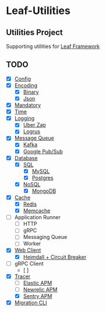 # Leaf-Utilities

## Utilities Project
Supporting utilities for [Leaf Framework](https://github.com/paulusrobin/leaf)

## TODO
- [X] [Config](config)
- [X] [Encoding](encoding)
    - [X] [Binary](encoding/binary)
    - [X] [Json](encoding/json)
- [X] [Mandatory](mandatory)
- [X] [Time](time)
- [X] [Logging](logger/logger)
    - [X] [Uber Zap](logger/integrations/zap)
    - [X] [Logrus](logger/integrations/logrus)
- [x] [Message Queue](messageQueue/messageQueue)
    - [x] [Kafka](messageQueue/integrations/kafka)
    - [x] [Google Pub/Sub](messageQueue/integrations/googlePubsub)
- [x] [Database](database)
    - [x] [SQL](database/sql)
        - [x] [MySQL](database/sql/integrations/gorm/mysql)
        - [x] [Postgres](database/sql/integrations/gorm/postgresql)
    - [x] [NoSQL](database/nosql/nosql)
        - [x] [MongoDB](database/nosql/integrations/gomongo)
- [x] [Cache](cache/cache)
    - [x] [Redis](cache/integrations/redis)
    - [x] [Memcache](cache/integrations/memcache)
- [ ] Application Runner
    - [ ] HTTP
    - [ ] gRPC
    - [ ] Messaging Queue
    - [ ] Worker
- [x] [Web Client](webClient/webClient)
    - [x] [Heimdall + Circuit Breaker](webClient/integrations/heimdall)
- [ ] gRPC Client
    - [ ] 
- [x] [Tracer](tracer/tracer)
   - [ ] [Elastic APM](tracer/integrations/elastic)
   - [ ] [Newrelic APM](tracer/integrations/newRelic)
   - [x] [Sentry APM](tracer/integrations/sentry)
- [x] [Migration CLI](migrationCli)